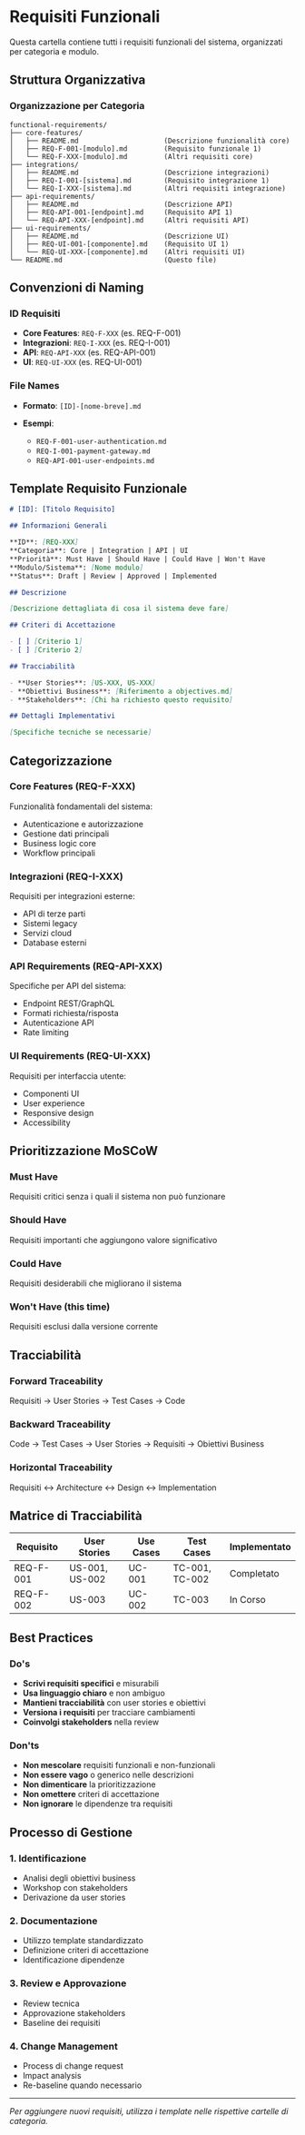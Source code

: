 # Requisiti Funzionali

Questa cartella contiene tutti i requisiti funzionali del sistema, organizzati per categoria e modulo.

## Struttura Organizzativa

### Organizzazione per Categoria

```
functional-requirements/
├── core-features/
│   ├── README.md                     (Descrizione funzionalità core)
│   ├── REQ-F-001-[modulo].md         (Requisito funzionale 1)
│   └── REQ-F-XXX-[modulo].md         (Altri requisiti core)
├── integrations/
│   ├── README.md                     (Descrizione integrazioni)
│   ├── REQ-I-001-[sistema].md        (Requisito integrazione 1)
│   └── REQ-I-XXX-[sistema].md        (Altri requisiti integrazione)
├── api-requirements/
│   ├── README.md                     (Descrizione API)
│   ├── REQ-API-001-[endpoint].md     (Requisito API 1)
│   └── REQ-API-XXX-[endpoint].md     (Altri requisiti API)
├── ui-requirements/
│   ├── README.md                     (Descrizione UI)
│   ├── REQ-UI-001-[componente].md    (Requisito UI 1)
│   └── REQ-UI-XXX-[componente].md    (Altri requisiti UI)
└── README.md                         (Questo file)
```

## Convenzioni di Naming

### ID Requisiti

- **Core Features**: `REQ-F-XXX` (es. REQ-F-001)
- **Integrazioni**: `REQ-I-XXX` (es. REQ-I-001)
- **API**: `REQ-API-XXX` (es. REQ-API-001)
- **UI**: `REQ-UI-XXX` (es. REQ-UI-001)

### File Names

- **Formato**: `[ID]-[nome-breve].md`
- **Esempi**: 

  - `REQ-F-001-user-authentication.md`
  - `REQ-I-001-payment-gateway.md`
  - `REQ-API-001-user-endpoints.md`

## Template Requisito Funzionale

```markdown
# [ID]: [Titolo Requisito]

## Informazioni Generali

**ID**: [REQ-XXX]
**Categoria**: Core | Integration | API | UI
**Priorità**: Must Have | Should Have | Could Have | Won't Have
**Modulo/Sistema**: [Nome modulo]
**Status**: Draft | Review | Approved | Implemented

## Descrizione

[Descrizione dettagliata di cosa il sistema deve fare]

## Criteri di Accettazione

- [ ] [Criterio 1]
- [ ] [Criterio 2]

## Tracciabilità

- **User Stories**: [US-XXX, US-XXX]
- **Obiettivi Business**: [Riferimento a objectives.md]
- **Stakeholders**: [Chi ha richiesto questo requisito]

## Dettagli Implementativi

[Specifiche tecniche se necessarie]
```

## Categorizzazione

### Core Features (REQ-F-XXX)

Funzionalità fondamentali del sistema:

- Autenticazione e autorizzazione
- Gestione dati principali
- Business logic core
- Workflow principali

### Integrazioni (REQ-I-XXX)

Requisiti per integrazioni esterne:

- API di terze parti
- Sistemi legacy
- Servizi cloud
- Database esterni

### API Requirements (REQ-API-XXX)

Specifiche per API del sistema:

- Endpoint REST/GraphQL
- Formati richiesta/risposta
- Autenticazione API
- Rate limiting

### UI Requirements (REQ-UI-XXX)

Requisiti per interfaccia utente:

- Componenti UI
- User experience
- Responsive design
- Accessibility

## Prioritizzazione MoSCoW

### Must Have

Requisiti critici senza i quali il sistema non può funzionare

### Should Have 

Requisiti importanti che aggiungono valore significativo

### Could Have

Requisiti desiderabili che migliorano il sistema

### Won't Have (this time)

Requisiti esclusi dalla versione corrente

## Tracciabilità

### Forward Traceability

Requisiti → User Stories → Test Cases → Code

### Backward Traceability  

Code → Test Cases → User Stories → Requisiti → Obiettivi Business

### Horizontal Traceability

Requisiti ↔ Architecture ↔ Design ↔ Implementation

## Matrice di Tracciabilità

| Requisito | User Stories | Use Cases | Test Cases | Implementato |
|-----------|--------------|-----------|------------|--------------|
| REQ-F-001 | US-001, US-002 | UC-001 | TC-001, TC-002 | Completato |
| REQ-F-002 | US-003 | UC-002 | TC-003 | In Corso |

## Best Practices

### Do's

- **Scrivi requisiti specifici** e misurabili
- **Usa linguaggio chiaro** e non ambiguo
- **Mantieni tracciabilità** con user stories e obiettivi
- **Versiona i requisiti** per tracciare cambiamenti
- **Coinvolgi stakeholders** nella review

### Don'ts

- **Non mescolare** requisiti funzionali e non-funzionali
- **Non essere vago** o generico nelle descrizioni
- **Non dimenticare** la prioritizzazione
- **Non omettere** criteri di accettazione
- **Non ignorare** le dipendenze tra requisiti

## Processo di Gestione

### 1. Identificazione

- Analisi degli obiettivi business
- Workshop con stakeholders
- Derivazione da user stories

### 2. Documentazione

- Utilizzo template standardizzato
- Definizione criteri di accettazione
- Identificazione dipendenze

### 3. Review e Approvazione

- Review tecnica
- Approvazione stakeholders
- Baseline dei requisiti

### 4. Change Management

- Process di change request
- Impact analysis
- Re-baseline quando necessario

---

*Per aggiungere nuovi requisiti, utilizza i template nelle rispettive cartelle di categoria.*
